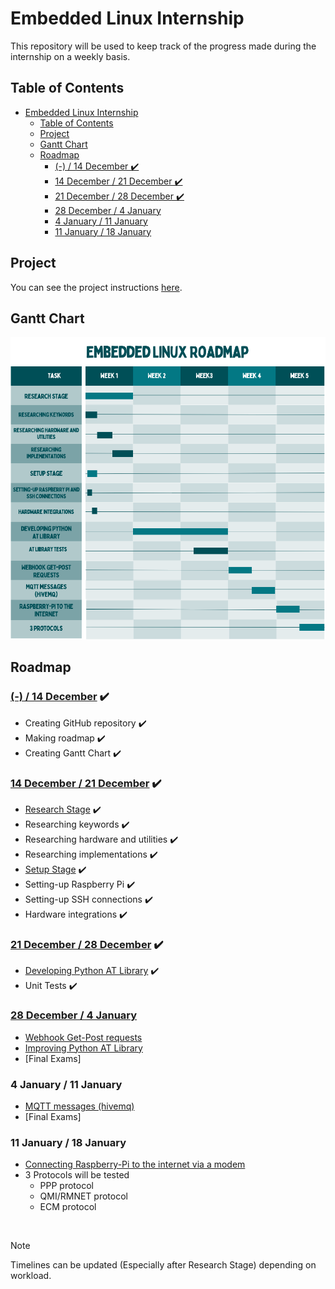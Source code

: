 # Embedded Linux Internship

This repository will be used to keep track of the progress made during the internship on a weekly basis.

## Table of Contents
- [Embedded Linux Internship](#embedded-linux-internship)
  - [Table of Contents](#table-of-contents)
  - [Project](#project)
  - [Gantt Chart](#gantt-chart)
  - [Roadmap](#roadmap)
    - [(-) / 14 December ✔️](#---14-december-️)
    - [14 December / 21 December ✔️](#14-december--21-december-️)
    - [21 December / 28 December ✔️](#21-december--28-december-️)
    - [28 December / 4 January](#28-december--4-january)
    - [4 January / 11 January](#4-january--11-january)
    - [11 January / 18 January](#11-january--18-january)

## Project

You can see the project instructions [here](Project/Project.md).

## Gantt Chart

![Gantt Chart](images/Gantt_Chart.png)

## Roadmap

###  [(-) / 14 December](Weekly/Week_0/Week_0.md) ✔️
- Creating GitHub repository ✔️
- Making roadmap ✔️
- Creating Gantt Chart ✔️

### [14 December / 21 December](Weekly/Week_1/Week_1.md) ✔️
-	<u>Research Stage</u> ✔️
-	Researching keywords ✔️
-	Researching hardware and utilities ✔️
-	Researching implementations ✔️
-	<u>Setup Stage</u> ✔️
-	Setting-up Raspberry Pi ✔️
-	Setting-up SSH connections ✔️
-	Hardware integrations ✔️

### [21 December / 28 December](Weekly/Week_2/Week_2.md) ✔️
-	<u>Developing Python AT Library</u> ✔️
-	Unit Tests ✔️

### [28 December / 4 January](Weekly/Week_3/Week_3.md)
-	<u>Webhook Get-Post requests</u>
- <u>Improving Python AT Library</u>
-	[Final Exams]

### 4 January / 11 January
-	<u>MQTT messages (hivemq)</u>
-	[Final Exams]

### 11 January / 18 January
-  <u>Connecting Raspberry-Pi to the internet via a modem</u>
-  3 Protocols will be tested
   -  PPP protocol
   -  QMI/RMNET protocol
   -  ECM protocol

<br>

> [!NOTE]
> Timelines can be updated (Especially after Research Stage) depending on workload.